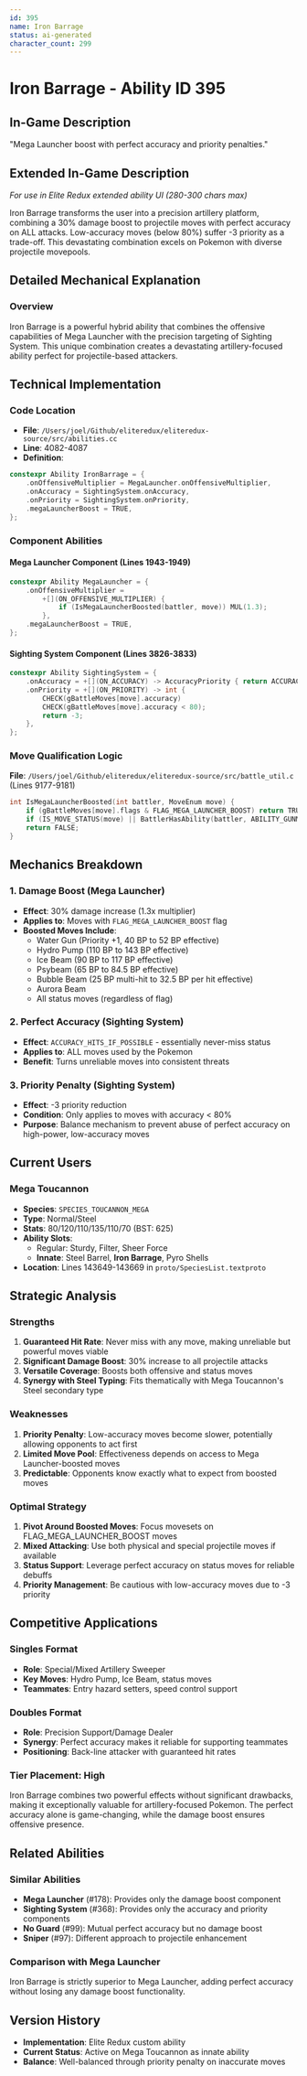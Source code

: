 ```yaml
---
id: 395
name: Iron Barrage
status: ai-generated
character_count: 299
---
```


# Iron Barrage - Ability ID 395

## In-Game Description
"Mega Launcher boost with perfect accuracy and priority penalties."

## Extended In-Game Description
*For use in Elite Redux extended ability UI (280-300 chars max)*

Iron Barrage transforms the user into a precision artillery platform, combining a 30% damage boost to projectile moves with perfect accuracy on ALL attacks. Low-accuracy moves (below 80%) suffer -3 priority as a trade-off. This devastating combination excels on Pokemon with diverse projectile movepools.

## Detailed Mechanical Explanation

### Overview
Iron Barrage is a powerful hybrid ability that combines the offensive capabilities of Mega Launcher with the precision targeting of Sighting System. This unique combination creates a devastating artillery-focused ability perfect for projectile-based attackers.

## Technical Implementation

### Code Location
- **File**: `/Users/joel/Github/eliteredux/eliteredux-source/src/abilities.cc`
- **Line**: 4082-4087
- **Definition**: 
```cpp
constexpr Ability IronBarrage = {
    .onOffensiveMultiplier = MegaLauncher.onOffensiveMultiplier,
    .onAccuracy = SightingSystem.onAccuracy,
    .onPriority = SightingSystem.onPriority,
    .megaLauncherBoost = TRUE,
};
```

### Component Abilities

#### Mega Launcher Component (Lines 1943-1949)
```cpp
constexpr Ability MegaLauncher = {
    .onOffensiveMultiplier =
        +[](ON_OFFENSIVE_MULTIPLIER) {
            if (IsMegaLauncherBoosted(battler, move)) MUL(1.3);
        },
    .megaLauncherBoost = TRUE,
};
```

#### Sighting System Component (Lines 3826-3833)
```cpp
constexpr Ability SightingSystem = {
    .onAccuracy = +[](ON_ACCURACY) -> AccuracyPriority { return ACCURACY_HITS_IF_POSSIBLE; },
    .onPriority = +[](ON_PRIORITY) -> int {
        CHECK(gBattleMoves[move].accuracy)
        CHECK(gBattleMoves[move].accuracy < 80);
        return -3;
    },
};
```

### Move Qualification Logic
**File**: `/Users/joel/Github/eliteredux/eliteredux-source/src/battle_util.c` (Lines 9177-9181)
```c
int IsMegaLauncherBoosted(int battler, MoveEnum move) {
    if (gBattleMoves[move].flags & FLAG_MEGA_LAUNCHER_BOOST) return TRUE;
    if (IS_MOVE_STATUS(move) || BattlerHasAbility(battler, ABILITY_GUNMAN, FALSE)) return TRUE;
    return FALSE;
}
```

## Mechanics Breakdown

### 1. Damage Boost (Mega Launcher)
- **Effect**: 30% damage increase (1.3x multiplier)
- **Applies to**: Moves with `FLAG_MEGA_LAUNCHER_BOOST` flag
- **Boosted Moves Include**:
  - Water Gun (Priority +1, 40 BP to 52 BP effective)
  - Hydro Pump (110 BP to 143 BP effective)
  - Ice Beam (90 BP to 117 BP effective)
  - Psybeam (65 BP to 84.5 BP effective)
  - Bubble Beam (25 BP multi-hit to 32.5 BP per hit effective)
  - Aurora Beam
  - All status moves (regardless of flag)

### 2. Perfect Accuracy (Sighting System)
- **Effect**: `ACCURACY_HITS_IF_POSSIBLE` - essentially never-miss status
- **Applies to**: ALL moves used by the Pokemon
- **Benefit**: Turns unreliable moves into consistent threats

### 3. Priority Penalty (Sighting System)
- **Effect**: -3 priority reduction
- **Condition**: Only applies to moves with accuracy < 80%
- **Purpose**: Balance mechanism to prevent abuse of perfect accuracy on high-power, low-accuracy moves

## Current Users

### Mega Toucannon
- **Species**: `SPECIES_TOUCANNON_MEGA`
- **Type**: Normal/Steel
- **Stats**: 80/120/110/135/110/70 (BST: 625)
- **Ability Slots**: 
  - Regular: Sturdy, Filter, Sheer Force
  - **Innate**: Steel Barrel, **Iron Barrage**, Pyro Shells
- **Location**: Lines 143649-143669 in `proto/SpeciesList.textproto`

## Strategic Analysis

### Strengths
1. **Guaranteed Hit Rate**: Never miss with any move, making unreliable but powerful moves viable
2. **Significant Damage Boost**: 30% increase to all projectile attacks
3. **Versatile Coverage**: Boosts both offensive and status moves
4. **Synergy with Steel Typing**: Fits thematically with Mega Toucannon's Steel secondary type

### Weaknesses
1. **Priority Penalty**: Low-accuracy moves become slower, potentially allowing opponents to act first
2. **Limited Move Pool**: Effectiveness depends on access to Mega Launcher-boosted moves
3. **Predictable**: Opponents know exactly what to expect from boosted moves

### Optimal Strategy
1. **Pivot Around Boosted Moves**: Focus movesets on FLAG_MEGA_LAUNCHER_BOOST moves
2. **Mixed Attacking**: Use both physical and special projectile moves if available
3. **Status Support**: Leverage perfect accuracy on status moves for reliable debuffs
4. **Priority Management**: Be cautious with low-accuracy moves due to -3 priority

## Competitive Applications

### Singles Format
- **Role**: Special/Mixed Artillery Sweeper
- **Key Moves**: Hydro Pump, Ice Beam, status moves
- **Teammates**: Entry hazard setters, speed control support

### Doubles Format
- **Role**: Precision Support/Damage Dealer
- **Synergy**: Perfect accuracy makes it reliable for supporting teammates
- **Positioning**: Back-line attacker with guaranteed hit rates

### Tier Placement: High
Iron Barrage combines two powerful effects without significant drawbacks, making it exceptionally valuable for artillery-focused Pokemon. The perfect accuracy alone is game-changing, while the damage boost ensures offensive presence.

## Related Abilities

### Similar Abilities
- **Mega Launcher** (#178): Provides only the damage boost component
- **Sighting System** (#368): Provides only the accuracy and priority components
- **No Guard** (#99): Mutual perfect accuracy but no damage boost
- **Sniper** (#97): Different approach to projectile enhancement

### Comparison with Mega Launcher
Iron Barrage is strictly superior to Mega Launcher, adding perfect accuracy without losing any damage boost functionality.


## Version History
- **Implementation**: Elite Redux custom ability
- **Current Status**: Active on Mega Toucannon as innate ability
- **Balance**: Well-balanced through priority penalty on inaccurate moves